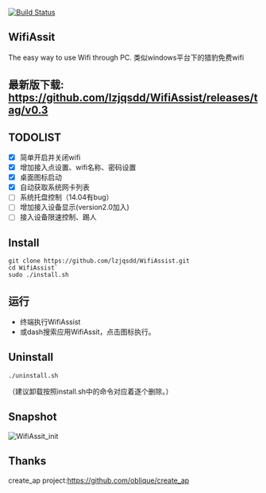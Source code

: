 [![Build Status](https://travis-ci.org/lzjqsdd/WifiAssist.svg?branch=master)](https://travis-ci.org/lzjqsdd/WifiAssist)

## WifiAssit
  The easy way to use Wifi through PC.
  类似windows平台下的猎豹免费wifi

## 最新版下载: https://github.com/lzjqsdd/WifiAssist/releases/tag/v0.3
  
## TODOLIST
- [x] 简单开启并关闭wifi
- [x] 增加接入点设置、wifi名称、密码设置
- [x] 桌面图标启动
- [x] 自动获取系统网卡列表
- [ ] 系统托盘控制（14.04有bug）
- [ ] 增加接入设备显示(version2.0加入)
- [ ] 接入设备限速控制、踢人

## Install

  ```shell
  git clone https://github.com/lzjqsdd/WifiAssist.git
  cd WifiAssist`
  sudo ./install.sh
  ```
## 运行
- 终端执行WifiAssist
- 或dash搜索应用WifiAssit，点击图标执行。

## Uninstall
  ```shell
  ./uninstall.sh
  ```
  （建议卸载按照install.sh中的命令对应着逐个删除。）
## Snapshot
![WifiAssit_init](https://github.com/lzjqsdd/WifiAssist/blob/master/img/WifiAssistForLinux.png)

## Thanks
  create_ap project:https://github.com/oblique/create_ap
